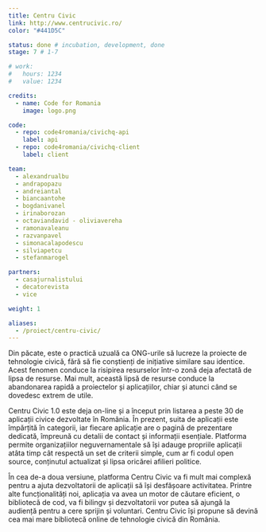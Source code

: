 ```yaml
---
title: Centru Civic
link: http://www.centrucivic.ro/
color: "#441D5C"

status: done # incubation, development, done
stage: 7 # 1-7

# work:
#   hours: 1234
#   value: 1234

credits:
  - name: Code for Romania
    image: logo.png

code:
  - repo: code4romania/civichq-api
    label: api
  - repo: code4romania/civichq-client
    label: client

team:
  - alexandrualbu
  - andrapopazu
  - andreiantal
  - biancaantohe
  - bogdanivanel
  - irinaborozan
  - octaviandavid - oliviavereha
  - ramonavaleanu
  - razvanpavel
  - simonacalapodescu
  - silviapetcu
  - stefanmarogel

partners:
  - casajurnalistului
  - decatorevista
  - vice

weight: 1

aliases:
  - /proiect/centru-civic/
---
```

Din păcate, este o practică uzuală ca ONG-urile să lucreze la proiecte de tehnologie civică, fără să fie conștienți de inițiative similare sau identice. Acest fenomen conduce la risipirea resurselor într-o zonă deja afectată de lipsa de resurse. Mai mult, această lipsă de resurse conduce la abandonarea rapidă a proiectelor și aplicațiilor, chiar și atunci când se dovedesc extrem de utile.

Centru Civic 1.0 este deja on-line și a început prin listarea a peste 30 de aplicații civice dezvoltate în România. În prezent, suita de aplicații este împărțită în categorii, iar fiecare aplicație are o pagină de prezentare dedicată, împreună cu detalii de contact și informații esențiale. Platforma permite organizațiilor neguvernamentale să își adauge propriile aplicații atâta timp cât respectă un set de criterii simple, cum ar fi codul open source, conținutul actualizat și lipsa oricărei afilieri politice.

În cea de-a doua versiune, platforma Centru Civic va fi mult mai complexă pentru a ajuta dezvoltatorii de aplicații să își desfășoare activitatea. Printre alte funcționalități noi, aplicația va avea un motor de căutare eficient, o bibliotecă de cod, va fi bilingv și dezvoltatorii vor putea să ajungă la audiență pentru a cere sprijin și voluntari. Centru Civic își propune să devină cea mai mare bibliotecă online de tehnologie civică din România.
